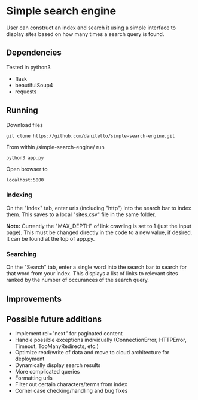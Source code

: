 # Simple search engine

User can construct an index and search it using a simple interface to display sites based on how many times a search query is found.

## Dependencies
Tested in python3
* flask
* beautifulSoup4
* requests

## Running
Download files
```
git clone https://github.com/danitello/simple-search-engine.git
```

From within /simple-search-engine/ run
```
python3 app.py
```

Open browser to
```
localhost:5000
```

### Indexing
On the "Index" tab, enter urls (including "http") into the search bar to index them. This saves to a local "sites.csv" file in the same folder.

**Note:** Currently the "MAX_DEPTH" of link crawling is set to 1 (just the input page). This must be changed directly in the code to a new value, if desired. It can be found at the top of app.py.

### Searching
On the "Search" tab, enter a single word into the search bar to search for that word from your index. This displays a list of links to relevant sites ranked by the number of occurances of the search query.

## Improvements
## Possible future additions
* Implement rel="next" for paginated content
* Handle possible exceptions individually (ConnectionError, HTTPError, Timeout, TooManyRedirects, etc.)
* Optimize read/write of data and move to cloud architecture for deployment
* Dynamically display search results
* More complicated queries
* Formatting urls
* Filter out certain characters/terms from index
* Corner case checking/handling and bug fixes